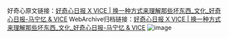 好奇心原文链接：[好奇心日报 X VICE | 换一种方式来理解那些坏东西_文化_好奇心日报-马宁忆 & VICE](https://www.qdaily.com/articles/6300.html)
WebArchive归档链接：[好奇心日报 X VICE | 换一种方式来理解那些坏东西_文化_好奇心日报-马宁忆 & VICE](https://web.archive.org/web/https://www.qdaily.com/articles/6300.html)
![image](http://ww3.sinaimg.cn/large/007d5XDply1g3w9t1ga46j30vy0i9tdh)
